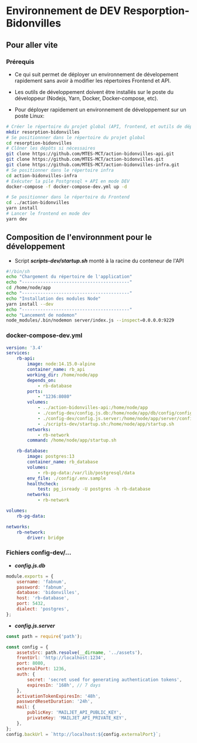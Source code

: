 # Environnement de DEV Resporption-Bidonvilles

## Pour aller vite

### Prérequis

* Ce qui suit permet de déployer un environnement de dévelopement rapidement sans avoir à modifier les répertoires Frontend et API.

* Les outils de développement doivent être installés sur le poste du développeur (Nodejs, Yarn, Docker, Docker-compose, etc).

* Pour déployer rapidement un environnement de développement sur un poste Linux:

```bash
# Créer le répertoire du projet global (API, frontend, et outils de déploiement)
mkdir resorption-bidonvilles
# Se positionnner dans le répertoire du projet global
cd resorption-bidonvilles
# Clôner les dépôts si nécessaires
git clone https://github.com/MTES-MCT/action-bidonvilles-api.git
git clone https://github.com/MTES-MCT/action-bidonvilles.git
git clone https://github.com/MTES-MCT/action-bidonvilles-infra.git
# Se positionner dans le répertoire infra
cd action-bidonvilles-infra
# Exécuter la pile Postgresql + API en mode DEV
docker-compose -f docker-compose-dev.yml up -d

# Se positionner dans le répertoire du Frontend
cd ../action-bidonvilles
yarn install
# Lancer le frontend en mode dev
yarn dev
```

## Composition de l'environnment pour le développement

* Script ***scripts-dev/startup.sh*** monté à la racine du conteneur de l'API

```bash
#!/bin/sh
echo "Chargement du répertoire de l'application"
echo "-----------------------------------------"
cd /home/node/app
echo "-----------------------------------------"
echo "Installation des modules Node"
yarn install --dev
echo "-----------------------------------------"
echo "Lancement de nodemon"
node_modules/.bin/nodemon server/index.js --inspect=0.0.0.0:9229
```

### docker-compose-dev.yml

```yml
version: '3.4'
services:
    rb-api:
        image: node:14.15.0-alpine
        container_name: rb_api
        working_dir: /home/node/app
        depends_on:
            - rb-database
        ports:
            - "1236:8080"
        volumes:
            - ../action-bidonvilles-api:/home/node/app
            - ./config-dev/config.js.db:/home/node/app/db/config/config.js
            - ./config-dev/config.js.server:/home/node/app/server/config.js
            - ./scripts-dev/startup.sh:/home/node/app/startup.sh
        networks:
            - rb-network
        command: /home/node/app/startup.sh

    rb-database:
        image: postgres:13
        container_name: rb_database
        volumes:
            - rb-pg-data:/var/lib/postgresql/data
        env_file: ./config/.env.sample
        healthcheck:
            test: pg_isready -U postgres -h rb-database
        networks:
            - rb-network

volumes:
    rb-pg-data:

networks:
    rb-network:
        driver: bridge
```

### Fichiers config-dev/...

* ***config.js.db***

```javascript
module.exports = {
    username: 'fabnum',
    password: 'fabnum',
    database: 'bidonvilles',
    host: 'rb-database',
    port: 5432,
    dialect: 'postgres',
};
```

* ***config.js.server***

```javascript
const path = require('path');

const config = {
    assetsSrc: path.resolve(__dirname, '../assets'),
    frontUrl: 'http://localhost:1234',
    port: 8080,
    externalPort: 1236,
    auth: {
        secret: 'secret used for generating authentication tokens',
        expiresIn: '168h', // 7 days
    },
    activationTokenExpiresIn: '48h',
    passwordResetDuration: '24h',
    mail: {
        publicKey: 'MAILJET_API_PUBLIC_KEY',
        privateKey: 'MAILJET_API_PRIVATE_KEY',
    },
};
config.backUrl = `http://localhost:${config.externalPort}`;
```
